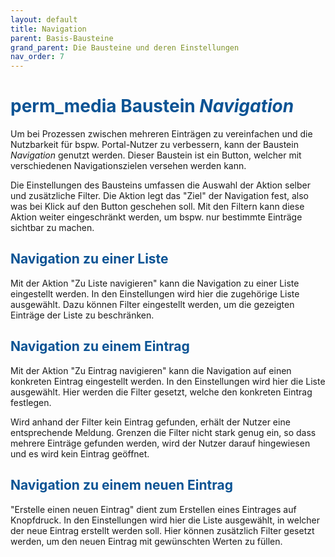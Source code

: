 ```yaml
---
layout: default
title: Navigation
parent: Basis-Bausteine
grand_parent: Die Bausteine und deren Einstellungen
nav_order: 7
---
```


# <span style="color:#0b5394"><span class="material-icons">perm_media</span> **Baustein *Navigation***</span>

Um bei Prozessen zwischen mehreren Einträgen zu vereinfachen und die Nutzbarkeit für bspw. Portal-Nutzer zu verbessern, kann der Baustein *Navigation* genutzt werden. Dieser Baustein ist ein Button, welcher mit verschiedenen Navigationszielen versehen werden kann.

Die Einstellungen des Bausteins umfassen die Auswahl der Aktion selber und zusätzliche Filter.
Die Aktion legt das "Ziel" der Navigation fest, also was bei Klick auf den Button geschehen soll.
Mit den Filtern kann diese Aktion weiter eingeschränkt werden, um bspw. nur bestimmte Einträge sichtbar zu machen.

## <span style="color:#0b5394">**Navigation zu einer Liste**</span>

Mit der Aktion "Zu Liste navigieren" kann die Navigation zu einer Liste eingestellt werden. In den Einstellungen wird hier die zugehörige 
Liste ausgewählt. Dazu können Filter eingestellt werden, um die gezeigten Einträge der Liste zu beschränken.

## <span style="color:#0b5394">**Navigation zu einem Eintrag**</span>

Mit der Aktion "Zu Eintrag navigieren" kann die Navigation auf einen konkreten Eintrag eingestellt werden.
In den Einstellungen wird hier die Liste ausgewählt. Hier werden die Filter gesetzt, welche den konkreten Eintrag festlegen.

Wird anhand der Filter kein Eintrag gefunden, erhält der Nutzer eine entsprechende Meldung.
Grenzen die Filter nicht stark genug ein, so dass mehrere Einträge gefunden werden, 
wird der Nutzer darauf hingewiesen und es wird kein Eintrag geöffnet.

## <span style="color:#0b5394">**Navigation zu einem neuen Eintrag**</span>

"Erstelle einen neuen Eintrag" dient zum Erstellen eines Eintrages auf Knopfdruck.
In den Einstellungen wird hier die Liste ausgewählt, in welcher der neue Eintrag erstellt werden soll.
Hier können zusätzlich Filter gesetzt werden, um den neuen Eintrag mit gewünschten Werten zu füllen.
